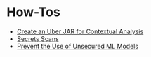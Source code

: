 # How-Tos

* [Create an Uber JAR for Contextual Analysis](create-an-uber-jar-for-contextual-analysis.md)
* [Secrets Scans](secrets-scans.md)
* [Prevent the Use of Unsecured ML Models](prevent-the-use-of-unsecured-ml-models.md)
